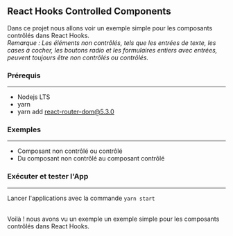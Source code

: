 ## React Hooks Controlled Components

Dans ce projet nous allons voir un exemple simple pour les composants contrôlés dans React Hooks.
<br/>
_Remarque : Les éléments non contrôlés, tels que les entrées de texte, les cases à cocher, les boutons radio et les formulaires entiers avec entrées, peuvent toujours être non contrôlés ou contrôlés._

### Prérequis

---

- Nodejs LTS
- yarn
- yarn add react-router-dom@5.3.0

### Exemples

---

- Composant non contrôlé ou contrôlé
- Du composant non contrôlé au composant contrôlé

### Exécuter et tester l'App

---

Lancer l'applications avec la commande `yarn start`
<br/><br/>

Voilà ! nous avons vu un exemple un exemple simple pour les composants contrôlés dans React Hooks.
